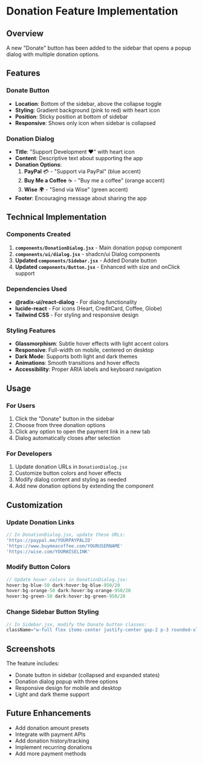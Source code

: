 # Donation Feature Implementation

## Overview
A new "Donate" button has been added to the sidebar that opens a popup dialog with multiple donation options.

## Features

### Donate Button
- **Location**: Bottom of the sidebar, above the collapse toggle
- **Styling**: Gradient background (pink to red) with heart icon
- **Position**: Sticky position at bottom of sidebar
- **Responsive**: Shows only icon when sidebar is collapsed

### Donation Dialog
- **Title**: "Support Development ❤️" with heart icon
- **Content**: Descriptive text about supporting the app
- **Donation Options**:
  1. **PayPal** 💳 - "Support via PayPal" (blue accent)
  2. **Buy Me a Coffee** ☕ - "Buy me a coffee" (orange accent)  
  3. **Wise** 🌍 - "Send via Wise" (green accent)
- **Footer**: Encouraging message about sharing the app

## Technical Implementation

### Components Created
1. **`components/DonationDialog.jsx`** - Main donation popup component
2. **`components/ui/dialog.jsx`** - shadcn/ui Dialog components
3. **Updated `components/Sidebar.jsx`** - Added Donate button
4. **Updated `components/Button.jsx`** - Enhanced with size and onClick support

### Dependencies Used
- **@radix-ui/react-dialog** - For dialog functionality
- **lucide-react** - For icons (Heart, CreditCard, Coffee, Globe)
- **Tailwind CSS** - For styling and responsive design

### Styling Features
- **Glassmorphism**: Subtle hover effects with light accent colors
- **Responsive**: Full-width on mobile, centered on desktop
- **Dark Mode**: Supports both light and dark themes
- **Animations**: Smooth transitions and hover effects
- **Accessibility**: Proper ARIA labels and keyboard navigation

## Usage

### For Users
1. Click the "Donate" button in the sidebar
2. Choose from three donation options
3. Click any option to open the payment link in a new tab
4. Dialog automatically closes after selection

### For Developers
1. Update donation URLs in `DonationDialog.jsx`
2. Customize button colors and hover effects
3. Modify dialog content and styling as needed
4. Add new donation options by extending the component

## Customization

### Update Donation Links
```jsx
// In DonationDialog.jsx, update these URLs:
'https://paypal.me/YOURPAYPALID'
'https://www.buymeacoffee.com/YOURUSERNAME'
'https://wise.com/YOURWISELINK'
```

### Modify Button Colors
```jsx
// Update hover colors in DonationDialog.jsx:
hover:bg-blue-50 dark:hover:bg-blue-950/20
hover:bg-orange-50 dark:hover:bg-orange-950/20
hover:bg-green-50 dark:hover:bg-green-950/20
```

### Change Sidebar Button Styling
```jsx
// In Sidebar.jsx, modify the Donate button classes:
className="w-full flex items-center justify-center gap-2 p-3 rounded-xl bg-gradient-to-r from-pink-500 to-red-500..."
```

## Screenshots
The feature includes:
- Donate button in sidebar (collapsed and expanded states)
- Donation dialog popup with three options
- Responsive design for mobile and desktop
- Light and dark theme support

## Future Enhancements
- Add donation amount presets
- Integrate with payment APIs
- Add donation history/tracking
- Implement recurring donations
- Add more payment methods
